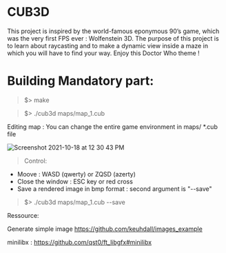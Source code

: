 # CUB3D

This project is inspired by the world-famous eponymous 90’s game, which was the very first FPS ever : Wolfenstein 3D. The purpose of this project is to learn about raycasting and to make a dynamic view inside a maze in which you will have to find your way. Enjoy this Doctor Who theme !


# Building Mandatory part:

> $> make

> $> ./cub3d maps/map_1.cub

Editing map : You can change the entire game environment in maps/ *.cub file


![Screenshot 2021-10-18 at 12 30 43 PM](https://user-images.githubusercontent.com/43143962/137714681-0b04cead-403a-43ec-8126-9315272f4717.png)


>Control:

- Moove : WASD (qwerty) or ZQSD (azerty)
- Close the window : ESC key or red cross
- Save a rendered image in bmp format : second argument is "--save"

> $> ./cub3d maps/map_1.cub --save



Ressource:

Generate simple image https://github.com/keuhdall/images_example

minilibx : https://github.com/qst0/ft_libgfx#minilibx

